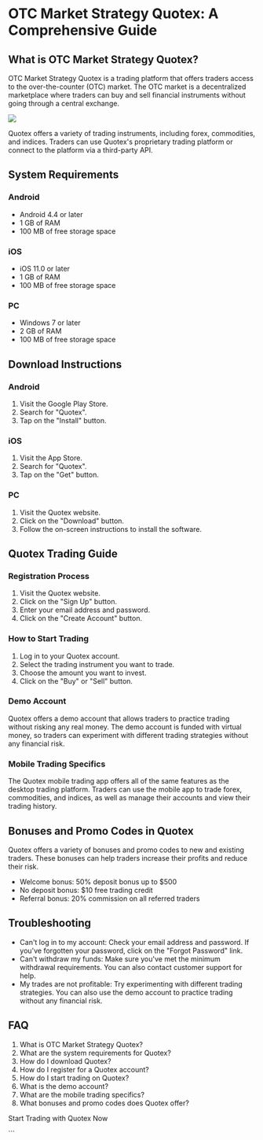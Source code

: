 # OTC Market Strategy Quotex: A Comprehensive Guide

## What is OTC Market Strategy Quotex?

OTC Market Strategy Quotex is a trading platform that offers traders
access to the over-the-counter (OTC) market. The OTC market is a
decentralized marketplace where traders can buy and sell financial
instruments without going through a central exchange.

[![](https://static.quotex.io/files/4_en/300_250.jpg)](https://traff.sbs/brokerqxlid)

Quotex offers a variety of trading instruments, including forex,
commodities, and indices. Traders can use Quotex\'s proprietary trading
platform or connect to the platform via a third-party API.

## System Requirements

### Android

-   Android 4.4 or later
-   1 GB of RAM
-   100 MB of free storage space

### iOS

-   iOS 11.0 or later
-   1 GB of RAM
-   100 MB of free storage space

### PC

-   Windows 7 or later
-   2 GB of RAM
-   100 MB of free storage space

## Download Instructions

### Android

1.  Visit the Google Play Store.
2.  Search for "Quotex".
3.  Tap on the "Install" button.

### iOS

1.  Visit the App Store.
2.  Search for "Quotex".
3.  Tap on the "Get" button.

### PC

1.  Visit the Quotex website.
2.  Click on the "Download" button.
3.  Follow the on-screen instructions to install the software.

## Quotex Trading Guide

### Registration Process

1.  Visit the Quotex website.
2.  Click on the "Sign Up" button.
3.  Enter your email address and password.
4.  Click on the "Create Account" button.

### How to Start Trading

1.  Log in to your Quotex account.
2.  Select the trading instrument you want to trade.
3.  Choose the amount you want to invest.
4.  Click on the "Buy" or "Sell" button.

### Demo Account

Quotex offers a demo account that allows traders to practice trading
without risking any real money. The demo account is funded with virtual
money, so traders can experiment with different trading strategies
without any financial risk.

### Mobile Trading Specifics

The Quotex mobile trading app offers all of the same features as the
desktop trading platform. Traders can use the mobile app to trade forex,
commodities, and indices, as well as manage their accounts and view
their trading history.

## Bonuses and Promo Codes in Quotex

Quotex offers a variety of bonuses and promo codes to new and existing
traders. These bonuses can help traders increase their profits and
reduce their risk.

-   Welcome bonus: 50% deposit bonus up to \$500
-   No deposit bonus: \$10 free trading credit
-   Referral bonus: 20% commission on all referred traders

## Troubleshooting

-   Can\'t log in to my account: Check your email address and password.
    If you\'ve forgotten your password, click on the "Forgot
    Password" link.
-   Can\'t withdraw my funds: Make sure you\'ve met the minimum
    withdrawal requirements. You can also contact customer support for
    help.
-   My trades are not profitable: Try experimenting with different
    trading strategies. You can also use the demo account to practice
    trading without any financial risk.

## FAQ

1.  What is OTC Market Strategy Quotex?
2.  What are the system requirements for Quotex?
3.  How do I download Quotex?
4.  How do I register for a Quotex account?
5.  How do I start trading on Quotex?
6.  What is the demo account?
7.  What are the mobile trading specifics?
8.  What bonuses and promo codes does Quotex offer?

Start Trading with Quotex Now

\`\`\`

